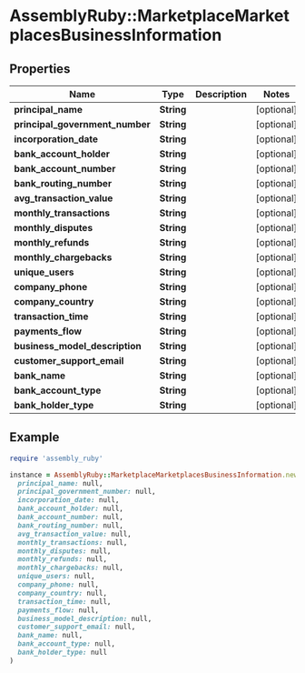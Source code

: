 # AssemblyRuby::MarketplaceMarketplacesBusinessInformation

## Properties

| Name | Type | Description | Notes |
| ---- | ---- | ----------- | ----- |
| **principal_name** | **String** |  | [optional] |
| **principal_government_number** | **String** |  | [optional] |
| **incorporation_date** | **String** |  | [optional] |
| **bank_account_holder** | **String** |  | [optional] |
| **bank_account_number** | **String** |  | [optional] |
| **bank_routing_number** | **String** |  | [optional] |
| **avg_transaction_value** | **String** |  | [optional] |
| **monthly_transactions** | **String** |  | [optional] |
| **monthly_disputes** | **String** |  | [optional] |
| **monthly_refunds** | **String** |  | [optional] |
| **monthly_chargebacks** | **String** |  | [optional] |
| **unique_users** | **String** |  | [optional] |
| **company_phone** | **String** |  | [optional] |
| **company_country** | **String** |  | [optional] |
| **transaction_time** | **String** |  | [optional] |
| **payments_flow** | **String** |  | [optional] |
| **business_model_description** | **String** |  | [optional] |
| **customer_support_email** | **String** |  | [optional] |
| **bank_name** | **String** |  | [optional] |
| **bank_account_type** | **String** |  | [optional] |
| **bank_holder_type** | **String** |  | [optional] |

## Example

```ruby
require 'assembly_ruby'

instance = AssemblyRuby::MarketplaceMarketplacesBusinessInformation.new(
  principal_name: null,
  principal_government_number: null,
  incorporation_date: null,
  bank_account_holder: null,
  bank_account_number: null,
  bank_routing_number: null,
  avg_transaction_value: null,
  monthly_transactions: null,
  monthly_disputes: null,
  monthly_refunds: null,
  monthly_chargebacks: null,
  unique_users: null,
  company_phone: null,
  company_country: null,
  transaction_time: null,
  payments_flow: null,
  business_model_description: null,
  customer_support_email: null,
  bank_name: null,
  bank_account_type: null,
  bank_holder_type: null
)
```

